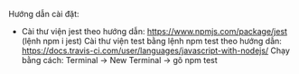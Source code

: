 Hướng dẫn cài đặt:
- Cài thư viện jest theo hướng dẫn: https://www.npmjs.com/package/jest
(lệnh npm i jest)
 Cài thư viện test bằng lệnh npm test theo hướng dẫn: https://docs.travis-ci.com/user/languages/javascript-with-nodejs/
 Chạy bằng cách: Terminal -> New Terminal -> gõ npm test